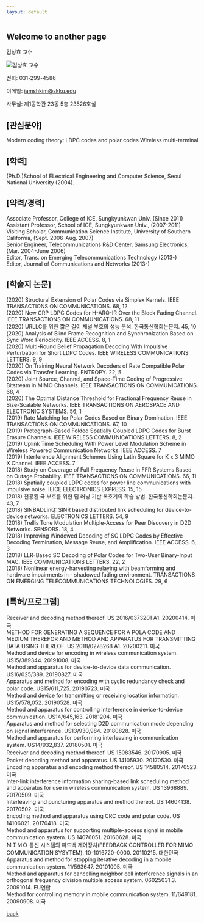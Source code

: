 ```yaml
---
layout: default
---
```


## Welcome to another page


김상효 교수

![김상효 교수](https://ice.skku.edu/_attach/professor/EGcvfBppaXBFCkuRshkm.jpg)

전화: 031-299-4586


이메일: iamshkim@skku.edu


사무실: 제1공학관 23동 5층 23526호실


## [관심분야]
Modern coding theory: LDPC codes and polar codes Wireless multi-terminal  

## [학력]
(Ph.D.)School of ELectrical Engineering and Computer Science, Seoul National University (2004).  

## [약력/경력]
Associate Professor, College of ICE, Sungkyunkwan Univ. (Since 2011)  
Assistant Professor, School of ICE, Sungkyunkwan Univ., (2007-2011)  
Visiting Scholar, Communication Science Institute, University of Southern California, (Sept. 2006-Aug. 2007)  
Senior Engineer, Telecommunications R&D Center, Samsung Electronics, (Mar. 2004-June 2006)  
Editor, Trans. on Emerging Telecommunications Technology (2013-)  
Editor, Journal of Communications and Networks (2013-)  

## [학술지 논문]
(2020)  Structural Extension of Polar Codes via Simplex Kernels.  IEEE TRANSACTIONS ON COMMUNICATIONS.  68,  12  
(2020)  New GRP LDPC Codes for H-ARQ-IR Over the Block Fading Channel.  IEEE TRANSACTIONS ON COMMUNICATIONS.  68,  11  
(2020)  URLLC를 위한 짧은 길이 채널 부호의 성능 분석.  한국통신학회논문지.  45,  10  
(2020)  Analysis of Blind Frame Recognition and Synchronization Based on Sync Word Periodicity.  IEEE ACCESS.  8,  1  
(2020)  Multi-Round Belief Propagation Decoding With Impulsive Perturbation for Short LDPC Codes.  IEEE WIRELESS COMMUNICATIONS LETTERS.  9,  9  
(2020)  On Training Neural Network Decoders of Rate Compatible Polar Codes via Transfer Learning.  ENTROPY.  22,  5  
(2020)  Joint Source, Channel, and Space-Time Coding of Progressive Bitstream in MIMO Channels.  IEEE TRANSACTIONS ON COMMUNICATIONS.  68,  4  
(2020)  The Optimal Distance Threshold for Fractional Frequency Reuse in Size-Scalable Networks.  IEEE TRANSACTIONS ON AEROSPACE AND ELECTRONIC SYSTEMS.  56,  1  
(2019)  Rate Matching for Polar Codes Based on Binary Domination.  IEEE TRANSACTIONS ON COMMUNICATIONS.  67,  10  
(2019)  Protograph-Based Folded Spatially Coupled LDPC Codes for Burst Erasure Channels.  IEEE WIRELESS COMMUNICATIONS LETTERS.  8,  2  
(2019)  Uplink Time Scheduling With Power Level Modulation Scheme in Wireless Powered Communication Networks.  IEEE ACCESS.  7  
(2019)  Interference Alignment Schemes Using Latin Square for K x 3 MIMO X Channel.  IEEE ACCESS.  7  
(2018)  Study on Coverage of Full Frequency Reuse in FFR Systems Based on Outage Probability.  IEEE TRANSACTIONS ON COMMUNICATIONS.  66,  11  
(2018)  Spatially coupled LDPC codes for power line communications with impulsive noise.  IEICE ELECTRONICS EXPRESS.  15,  15  
(2018)  천공된 극 부호를 위한 딥 러닝 기반 복호기의 학습 방법.  한국통신학회논문지.  43,  7  
(2018)  SINBADLinQ: SINR based distributed link scheduling for device-to-device networks.  ELECTRONICS LETTERS.  54,  9  
(2018)  Trellis Tone Modulation Multiple-Access for Peer Discovery in D2D Networks.  SENSORS.  18,  4  
(2018)  Improving Windowed Decoding of SC LDPC Codes by Effective Decoding Termination, Message Reuse, and Amplification.  IEEE ACCESS.  6,  3  
(2018)  LLR-Based SC Decoding of Polar Codes for Two-User Binary-Input MAC.  IEEE COMMUNICATIONS LETTERS.  22,  2  
(2018)  Nonlinear energy-harvesting relaying with beamforming and hardware impairments in <it>-</it> shadowed fading environment.  TRANSACTIONS ON EMERGING TELECOMMUNICATIONS TECHNOLOGIES.  29,  6  

## [특허/프로그램]
Receiver and decoding method thereof.  US 2016/0373201 A1.  20200414.  미국  
METHOD FOR GENERATING A SEQUENCE FOR A POLA CODE AND MEDIUM THEREFOR AND METHOD AND APPARATUS FOR TRANSMITTING DATA USING THEREOF.  US 2018/0278268 A1.  20200211.  미국  
Method and device for encoding in wireless communication system.  US15/389344.  20191008.  미국  
Method and apparatus for device-to-device data communication.  US16/025/389.  20190827.  미국  
Apparatus and method for encoding with cyclic redundancy check and polar code.  US15/611,725.  20190723.  미국  
Method and device for transmitting or receiving location information.  US15/578,052.  20190528.  미국  
Method and apparatus for controlling interference in device-to-device communication.  US14/645,163.  20181204.  미국  
Apparatus and method for selecting D2D communication mode depending on signal interference.  US13/930,984.  20180828.  미국  
Method and apparatus for performing interleaving in communication system.  US14/932,837.  20180501.  미국  
Receiver and decoding method thereof.  US 15083546.  20170905.  미국  
Packet decoding method and apparatus.  US 14105930.  20170530.  미국  
Encoding apparatus and encoding method thereof.  US 14580514.  20170523.  미국  
Inter-link interference information sharing-based link scheduling method and apparatus for use in wireless communication system.  US 13968889.  20170509.  미국  
Interleaving and puncturing apparatus and method thereof.  US 14604138.  20170502.  미국  
Encoding method and apparatus using CRC code and polar code.  US 14106021.  20170418.  미국  
Method and apparatus for supporting multiple-access signal in mobile communication system.  US 14076051.  20160628.  미국  
ＭＩＭＯ 통신 시스템의 피드백 제어장치(FEEDBACK CONTROLLER FOR MIMO COMMUNICATION SYSYTEM).  10-1016720-0000.  20110215.  대한민국  
Apparatus and method for stopping iterative decoding in a mobile communication system.  11/593647.  20101005.  미국  
Method and apparatus for cancelling neighbor cell interference signals in an orthogonal frequency division multiple access system.  06025031.3.  20091014.  EU연합  
Method for controlling memory in mobile communication system.  11/649181.  20090908.  미국  


[back](./)
